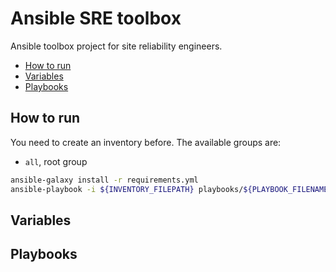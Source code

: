 # Ansible SRE toolbox <!-- omit in toc -->

Ansible toolbox project for site reliability engineers.

- [How to run](#how-to-run)
- [Variables](#variables)
- [Playbooks](#playbooks)

## How to run

You need to create an inventory before. The available groups are:
- `all`, root group

```bash
ansible-galaxy install -r requirements.yml
ansible-playbook -i ${INVENTORY_FILEPATH} playbooks/${PLAYBOOK_FILENAME}
```

## Variables

## Playbooks

